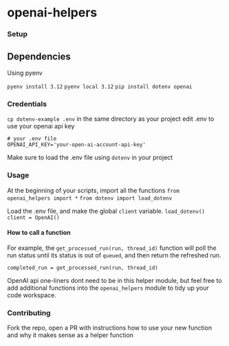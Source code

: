 # openai-helpers

### Setup

## Dependencies

Using pyenv

`pyenv install 3.12`
`pyenv local 3.12`
`pip install dotenv openai`

### Credentials
`cp dotenv-example .env`  in the same directory as your project 
edit .env to use your openai api key

```
# your .env file
OPENAI_API_KEY='your-open-ai-account-api-key'
```

Make sure to load the .env file using `dotenv` in your project

### Usage

At the beginning of your scripts, import all the functions
`from openai_helpers import *`
`from dotenv import load_dotenv`

Load the .env file, and make the global `client` variable.
`load_dotenv()`
`client = OpenAI()`


#### How to call a function
For example, the `get_processed_run(run, thread_id)`
function will poll the run status until its status is out of `queued`, and then return the refreshed run.

`completed_run = get_processed_run(run, thread_id)`

OpenAI api one-liners dont need to be in this helper module, but feel free to add additional functions into the `openai_helpers` module to tidy up your code workspace. 

### Contributing

Fork the repo, open a PR with instructions how to use your new function and why it makes sense as a helper function 
